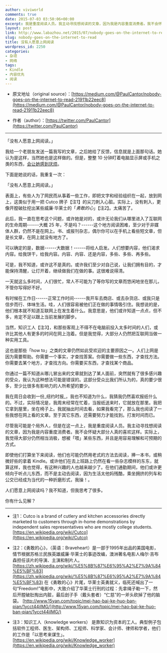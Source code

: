 ```yaml
---
author: viviworld
comments: true
date: 2015-07-03 03:50:06+00:00
excerpt: 我是重度阅读人员。我主动寻找想阅读的文章，因为我是内容重度消费者。我不会怀疑大部分人真的喜欢这样。实际上，我觉得大部分仍然相当消极，想被「喂」某些东西，并且是用容易理解和可预期的方式。
layout: post
link: http://www.labazhou.net/2015/07/nobody-goes-on-the-internet-to-read/
slug: nobody-goes-on-the-internet-to-read
title: 没有人愿意上网阅读
wordpress_id: 2250
categories:
- 杂项
- 网络
tags:
- Kindle
- 内容优先
- 阅读
---
```



	
  * 原文地址（original source）：[https://medium.com/@PaulCantor/nobody-goes-on-the-internet-to-read-21911b22eec8](https://medium.com/@PaulCantor/nobody-goes-on-the-internet-to-read-21911b22eec8)

	
  * 作者（author）：[https://twitter.com/PaulCantor](https://twitter.com/PaulCantor)





* * *



「没有人愿意上网阅读。」

我给一个老朋友发送一篇我写的文章，之后她给了反馈，信息就是上面那句话。她认为是这样，当然她也是这样做的。但是，整整 10 分钟盯着电脑显示屏或手机之类的东西，[会让她感到厌烦](http://www.labazhou.net/2014/10/why-i-stopped-reading-hearing-watching-the-news/)。

下面是她说的话，我重复一次：

「没有人愿意上网阅读。」

表面上，有些人为了网民而从事着一些工作，即把文字和经验组织在一起，放到网上，这类似于用一把 Cutco 牌子【注1】的尖刀刺入心脏。实际上，没有刺入，更像开膛破肚挖出某些威廉·华莱士的「_勇敢的心_」【注2】。太痛苦了。

此后，我一直在思考这个问题，或许她是对的，或许无论我们从哪里进入了互联网的生命周期------大概 25 年，不是吗？------这个地方阅读困难，至少对于非媒体人群，仍然不是在网上。书、或报刊杂志，偶尔你可以在手机上看些短文章，但是长文章，在网上就没有地方了。

可以确定的是，数据------大数据！------将给人启发。人们想要内容，他们渴求内容。给我饼干，给我内容。内容、内容、还是内容，多些、多些、再多些。

可是，我不知道，或许这不是真的。或许我们至少对自己说，让我们拥有目的，才能保持清醒，让灯开着，继续做我们在做的事。这很难说得清。

一天就这么多时间，人们很忙，常人不可能为了等你写的文章而悠闲地坐在那儿，不管你写得好不好。

有时候在工作日------正常工作时间------我开车去商店、或去杂货店、或我只是信步而行、体味生活。哇，人们很容易被他们正在做的事情吸引住。我想说的是，他们根本就不知道互联网上在发生着什么。我意思是，他们或许知道一点点，但不多，肯定不足以跟上当前发展的脚步。

当然，知识工人【注3】，和那些客观上不得不在电脑前投入太多时间的人们，或许比其他人有更多的时间在网上泡着。但是我觉得，大部分人仍然把互联网当做一种实用工具。

这也是那些「how to」之类的文章仍然如此受欢迎的主要原因之一。人们上网是因为需要帮助。你需要一个事实，才查找答案。你需要做一些东西，才查找方法。你需要去某个地方，才查找方向。你需要买东西，才查找某个商品。

你通过一篇不知道从哪儿冒出来的文章就到达了某人面前，突然就有了很多感兴趣的受众，我认为这种想法可能是错误的。这部分受众比我们所认为的，真的要少很多，至少比很多有影响力的人所希望的要少。

我在周日会收到一份_纽约时报_，我也不知道为什么，我猜我仍然喜欢报纸什么的。不过，实际情况是，我周末经常在忙着，当报纸送来时，它就放在那里。我把它拿到屋里，坐在椅子上。我就抽出时间去看，如果我看完了，那么我也阅读了一些我想在网上看的文章。至于其它东西，还需要努力才能找到。打发时间而已。

尽管我可能是个局外人，但是在这一点上，我是重度阅读人员。我主动寻找想阅读的文章，因为我是内容重度消费者。我不会怀疑大部分人真的喜欢这样。实际上，我觉得大部分仍然相当消极，想被「喂」某些东西，并且是用容易理解和可预期的方式。

即使他们打算坐下来阅读，他们也可能仍然用老式的方法去阅读，捧一本书，或稍微好些的拿着 Kindle。或许他们在去上班路上仍然在看一些杂志模样的东东，就算这样，我也觉得，有这种兴趣的人也越来越少了。在他们通勤期间，他们或许更倾向于听点儿东西，而不是主动去阅读，因为生活太他妈残酷，乘坐拥挤的列车和公交已经成为当代的一种折磨形式，我操！。

人们愿意上网阅读吗？我不知道，但我思考了很多。

你有什么见解？



* * *






	
  * 注1：Cutco is a brand of cutlery and kitchen accessories directly marketed to customers through in-home demonstrations by independent sales representatives who are mostly college students. [https://en.wikipedia.org/wiki/Cutco](https://en.wikipedia.org/wiki/Cutco)

	
  * 注2：《勇敢的心》，（英语：Braveheart）是一部于1995年出品的美国电影，情节根据苏格兰民族英雄威廉·华莱士的事迹改编，澳洲著名电影人梅尔·吉布森担任该片的导演、主演和制片人。[https://zh.wikipedia.org/wiki/%E5%8B%87%E6%95%A2%E7%9A%84%E5%BF%83](https://zh.wikipedia.org/wiki/%E5%8B%87%E6%95%A2%E7%9A%84%E5%BF%83) 在《勇敢的心》片尾，华莱士英勇就义，临死还喊出了一句“Freedom!”电影中，大致介绍了华莱士行刑的过程：先拿绳子勒一下，然后开膛破肚掏出内脏，最后刽子手（戴头套者）“仁慈”的一斧头砍掉了他的脑袋。 [http://www.15yan.com/topic/mei-hao-bai-ke-huo-ban-pian/1ycct44iIMG/](http://www.15yan.com/topic/mei-hao-bai-ke-huo-ban-pian/1ycct44iIMG/)

	
  * 注3：知识工人（knowledge workers） 是靠知识为资本的工人。典型例子包括软件工程师、医生、架构师、工程师、科学家、会计师、律师和学者，他们的工作是「以思考来谋生」。[https://en.wikipedia.org/wiki/Knowledge_worker](https://en.wikipedia.org/wiki/Knowledge_worker)


